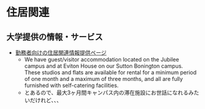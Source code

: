 # 住居関連
## 大学提供の情報・サービス
* [勤務者向けの住居関連情報提供ページ](https://www.nottingham.ac.uk/jobs/moving-to-nottingham/accommodation.aspx)
  * We have guest/visitor accommodation located on the Jubilee campus and at Eviton House on our Sutton Bonington campus.  These studios and flats are available for rental for a minimum period of one month and a maximum of three months, and all are fully furnished with self-catering facilities.
  * とあるので、最大3ヶ月間キャンパス内の滞在施設にお世話になれるみたいだけれど、、、


